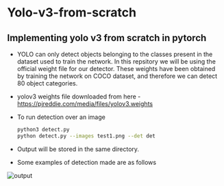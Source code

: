 # Yolo-v3-from-scratch

## Implementing yolo v3 from scratch in pytorch

* YOLO can only detect objects belonging to the classes present in the dataset used to train the network. In this repsitory we will be using the official weight file for our detector. These weights have been obtained by training the network on COCO dataset, and therefore we can detect 80 object categories.

* yolov3 weights file downloaded from here - https://pjreddie.com/media/files/yolov3.weights

* To run detection over an image
  ```sh
  python3 detect.py
  python detect.py --images test1.png --det det

  ```
* Output will be stored in the same directory.

* Some examples of detection made are as follows

![output](https://user-images.githubusercontent.com/91083791/207788921-5d2c8ec3-4733-47ab-8901-cc0d9573232a.jpg)

